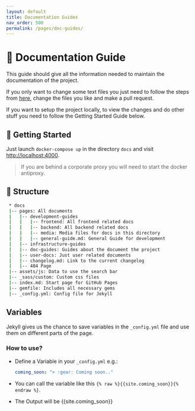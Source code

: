 ```yaml
---
layout: default
title: Documentation Guides
nav_order: 500
permalink: /pages/doc-guides/
---
```


# :book: **Documentation Guide**

This guide should give all the information needed to maintain the documentation of the project.

If you only want to change some text files you just need to follow the steps from [here](/phonebook/pages/development-guides/), change the files you like and make a pull request.

If you want to setup the project locally, to view the changes and do other stuff you need to follow the Getting Started Guide below.

## :small_red_triangle: **Getting Started**

Just launch `docker-compose up` in the directory `docs` and visit [http://localhost:4000](http://localhost:4000).
> If you are behind a corporate proxy you will need to start the docker antiproxy.

## :open_file_folder: **Structure**

```bash
 * docs
 |-- pages: All documents
 |   |-- development-guides
 |   |   |-- frontend: All frontend related docs
 |   |   |-- backend: All backend related docs 
 |   |   |-- media: Media files for docs in this directory
 |   |   |-- general-guide.md: General Guide for development
 |   |-- infrastructure-guides
 |   |-- doc-guides: Guides about the document the project
 |   |-- user-docs: Just user related documents
 |   |-- changelog.md: Link to the current changelog
 |   |-- 404 Page
 |-- assets/js: Data to use the search bar
 |-- _sass/custom: Custom css files
 |-- index.md: Start page for GitHub Pages 
 |-- gemfile: Includes all necessary gems
 |-- _config.yml: Config file for Jekyll
```

## **Variables**

Jekyll gives us the chance to save variables in the `_config.yml` file and use them on different parts of the page.

### **How to use?**

- Define a Variable in your `_config.yml`
    e.g.:

    ```yml
    coming_soon: "> :gear: Coming soon.."
    ```

- You can call the variable like this `{% raw %}{{site.coming_soon}}{% endraw %}`.

- The Output will be {{site.coming_soon}}
